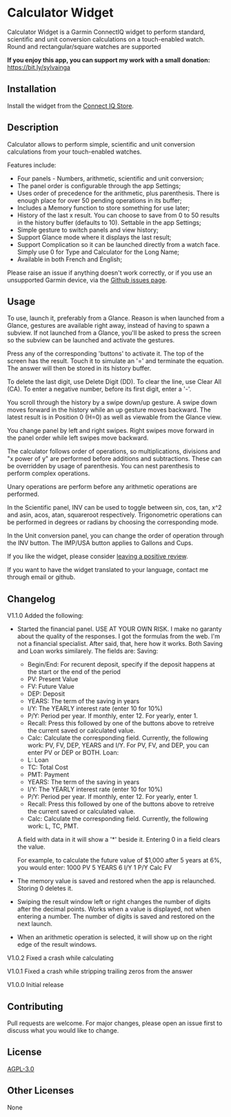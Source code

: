 # Calculator Widget

Calculator Widget is a Garmin ConnectIQ widget to perform standard, scientific and unit conversion calculations on a touch-enabled watch. Round and rectangular/square watches are supported

**If you enjoy this app, you can support my work with a small donation:**
https://bit.ly/sylvainga

## Installation

Install the widget from the [Connect IQ Store](https://apps.garmin.com/en-US/apps/5270a7c6-33c9-4114-8cc6-e513f6866440).

## Description

Calculator allows to perform simple, scientific and unit conversion calculations from your touch-enabled watches.

Features include:

- Four panels - Numbers, arithmetic, scientific and unit conversion;
- The panel order is configurable through the app Settings;
- Uses order of precedence for the arithmetic, plus parenthesis. There is enough place for over 50 pending operations in its buffer;
- Includes a Memory function to store something for use later;
- History of the last x result. You can choose to save from 0 to 50 results in the history buffer (defaults to 10). Settable in the app Settings;
- Simple gesture to switch panels and view history;
- Support Glance mode where it displays the last result;
- Support Complication so it can be launched directly from a watch face. Simply use 0 for Type and Calculator for the Long Name;
- Available in both French and English;

Please raise an issue if anything doesn't work correctly, or if you use an unsupported Garmin device, via the [Github issues page](https://github.com/SylvainGa/Calculator/issues).

## Usage

To use, launch it, preferably from a Glance. Reason is when launched from a Glance, gestures are available right away, instead of having to spawn a subview. If not launched from a Glance, you'll be asked to press the screen so the subview can be launched and activate the gestures.

Press any of the corresponding 'buttons' to activate it. The top of the screen has the result. Touch it to simulate an '=' and terminate the equation. The answer will then be stored in its history buffer.

To delete the last digit, use Delete Digit (DD). To clear the line, use Clear All (CA). To enter a negative number, before its first digit, enter a '-'.

You scroll through the history by a swipe down/up gesture. A swipe down moves forward in the history while an up gesture moves backward. The latest result is in Position 0 (H=0) as well as viewable from the Glance view.

You change panel by left and right swipes. Right swipes move forward in the panel order while left swipes move backward.

The calculator follows order of operations, so multiplications, divisions and "x power of y" are performed before additions and subtractions. These can be overridden by usage of parenthesis. You can nest parenthesis to perform complex operations.

Unary operations are perform before any arithmetic operations are performed. 

In the Scientific panel, INV can be used to toggle between sin, cos, tan, x^2 and asin, acos, atan, squareroot respectively. Trigonometric operations can be performed in degrees or radians by choosing the corresponding mode.

In the Unit conversion panel, you can change the order of operation through the INV button. The IMP/USA button applies to Gallons and Cups.

If you like the widget, please consider [leaving a positive review](https://apps.garmin.com/en-US/apps/5270a7c6-33c9-4114-8cc6-e513f6866440).

If you want to have the widget translated to your language, contact me through email or github.

## Changelog

V1.1.0 Added the following: 

- Started the financial panel. USE AT YOUR OWN RISK. I make no garanty about the quality of the responses. I got the formulas from the web. I'm not a financial specialist.
  After said, that, here how it works. Both Saving and Loan works similarely. The fields are:
  Saving: 
    - Begin/End: For recurent deposit, specify if the deposit happens at the start or the end of the period
    - PV: Present Value
    - FV: Future Value
    - DEP: Deposit
    - YEARS: The term of the saving in years
    - I/Y: The YEARLY interest rate (enter 10 for 10%)
    - P/Y: Period per year. If monthly, enter 12. For yearly, enter 1.
    - Recall: Press this followed by one of the buttons above to retreive the current saved or calculated value.
    - Calc: Calculate the corresponding field. Currently, the following work: PV, FV, DEP, YEARS and I/Y. For PV, FV, and DEP, you can enter PV or DEP or BOTH.
  Loan:
    - L: Loan
    - TC: Total Cost
    - PMT: Payment
    - YEARS: The term of the saving in years
    - I/Y: The YEARLY interest rate (enter 10 for 10%)
    - P/Y: Period per year. If monthly, enter 12. For yearly, enter 1.
    - Recall: Press this followed by one of the buttons above to retreive the current saved or calculated value.
    - Calc: Calculate the corresponding field. Currently, the following work: L, TC, PMT.

  A field with data in it will show a '*' beside it. Entering 0 in a field clears the value.

  For example, to calculate the future value of $1,000 after 5 years at 6%, you would enter:
      1000 PV
      5 YEARS
      6 I/Y
      1 P/Y
      Calc FV

- The memory value is saved and restored when the app is relaunched. Storing 0 deletes it.
- Swiping the result window left or right changes the number of digits after the decimal points. Works when a value is displayed, not when entering a number. The number of digits is saved and restored on the next launch.
- When an arithmetic operation is selected, it will show up on the right edge of the result windows.

V1.0.2 Fixed a crash while calculating

V1.0.1 Fixed a crash while stripping trailing zeros from the answer

V1.0.0 Initial release

## Contributing
Pull requests are welcome. For major changes, please open an issue first to discuss what you would like to change.

## License
[AGPL-3.0](https://choosealicense.com/licenses/agpl-3.0/)

## Other Licenses
None
